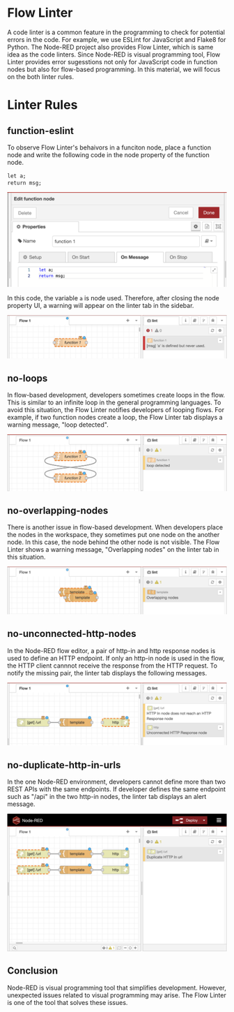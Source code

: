 # Flow Linter
A code linter is a common feature in the programming to check for potential errors in the code. For example, we use ESLint for JavaScript and Flake8 for Python. The Node-RED project also provides Flow Linter, which is same idea as the code linters. Since Node-RED is visual programming tool, Flow Linter provides error sugesstions not only for JavaScript code in function nodes but also for flow-based programming. In this material, we will focus on the both linter rules.

# Linter Rules
## function-eslint
To observe Flow Linter's behaivors in a funciton node, place a function node and write the following code in the node property of the function node.

```
let a;
return msg;
```

![](images/nrlint-function.png)

In this code, the variable `a` is node used. Therefore, after closing the node property UI, a warning will appear on the linter tab in the sidebar.

![](images/nrlint-function2.png)

## no-loops
In flow-based development, developers sometimes create loops in the flow. This is similar to an infinite loop in the general programming languages. To avoid this situation, the Flow Linter notifies developers of looping flows. For example, if two function nodes create a loop, the Flow Linter tab displays a warning message, "loop detected".

![](images/nrlint-loop.png)

## no-overlapping-nodes
There is another issue in flow-based development. When developers place the nodes in the workspace, they sometimes put one node on the another node. In this case, the node behind the other node is not visible. The Flow Linter shows a warning message, "Overlapping nodes" on the linter tab in this situation.

![](images/nrlint-overlapping.png)

## no-unconnected-http-nodes
In the Node-RED flow editor, a pair of http-in and http response nodes is used to define an HTTP endpoint. If only an http-in node is used in the flow, the HTTP client cannnot receive the response from the HTTP request. To notify the missing pair, the linter tab displays the following messages.

![](images/nrlint-httpinresponse.png)

## no-duplicate-http-in-urls
In the one Node-RED environment, developers cannot define more than two REST APIs with the same endpoints. If developer defines the same endpoint such as "/api" in the two http-in nodes, the linter tab displays an alert message.

![](images/nrlint-duplicatedhttpin.png)

## Conclusion
Node-RED is visual programming tool that simplifies development. However, unexpected issues related to visual programming may arise. The Flow Linter is one of the tool that solves these issues.
